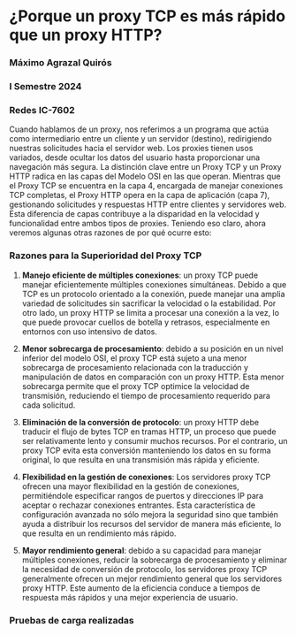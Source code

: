 # ¿Porque un proxy TCP es más rápido que un proxy HTTP?
### Máximo Agrazal Quirós
### I Semestre 2024
### Redes IC-7602


Cuando hablamos de un proxy, nos referimos a un programa que actúa como intermediario entre un cliente y un servidor (destino), redirigiendo nuestras solicitudes hacia el servidor web. Los proxies tienen usos variados, desde ocultar los datos del usuario hasta proporcionar una navegación más segura. La distinción clave entre un Proxy TCP y un Proxy HTTP radica en las capas del Modelo OSI en las que operan. Mientras que el Proxy TCP se encuentra en la capa 4, encargada de manejar conexiones TCP completas, el Proxy HTTP opera en la capa de aplicación (capa 7), gestionando solicitudes y respuestas HTTP entre clientes y servidores web. Esta diferencia de capas contribuye a la disparidad en la velocidad y funcionalidad entre ambos tipos de proxies. Teniendo eso claro, ahora veremos algunas otras razones de por qué ocurre esto:

### Razones para la Superioridad del Proxy TCP

1. **Manejo eficiente de múltiples conexiones**: un proxy TCP puede manejar eficientemente múltiples conexiones simultáneas. Debido a que TCP es un protocolo orientado a la conexión, puede manejar una amplia variedad de solicitudes sin sacrificar la velocidad o la estabilidad. Por otro lado, un proxy HTTP se limita a procesar una conexión a la vez, lo que puede provocar cuellos de botella y retrasos, especialmente en entornos con uso intensivo de datos.

2. **Menor sobrecarga de procesamiento**: debido a su posición en un nivel inferior del modelo OSI, el proxy TCP está sujeto a una menor sobrecarga de procesamiento relacionada con la traducción y manipulación de datos en comparación con un proxy HTTP. Esta menor sobrecarga permite que el proxy TCP optimice la velocidad de transmisión, reduciendo el tiempo de procesamiento requerido para cada solicitud.

3. **Eliminación de la conversión de protocolo**: un proxy HTTP debe traducir el flujo de bytes TCP en tramas HTTP, un proceso que puede ser relativamente lento y consumir muchos recursos. Por el contrario, un proxy TCP evita esta conversión manteniendo los datos en su forma original, lo que resulta en una transmisión más rápida y eficiente.

4. **Flexibilidad en la gestión de conexiones**: Los servidores proxy TCP ofrecen una mayor flexibilidad en la gestión de conexiones, permitiéndole especificar rangos de puertos y direcciones IP para aceptar o rechazar conexiones entrantes. Esta característica de configuración avanzada no sólo mejora la seguridad sino que también ayuda a distribuir los recursos del servidor de manera más eficiente, lo que resulta en un rendimiento más rápido.

5. **Mayor rendimiento general**: debido a su capacidad para manejar múltiples conexiones, reducir la sobrecarga de procesamiento y eliminar la necesidad de conversión de protocolo, los servidores proxy TCP generalmente ofrecen un mejor rendimiento general que los servidores proxy HTTP. Este aumento de la eficiencia conduce a tiempos de respuesta más rápidos y una mejor experiencia de usuario.

### Pruebas de carga realizadas


